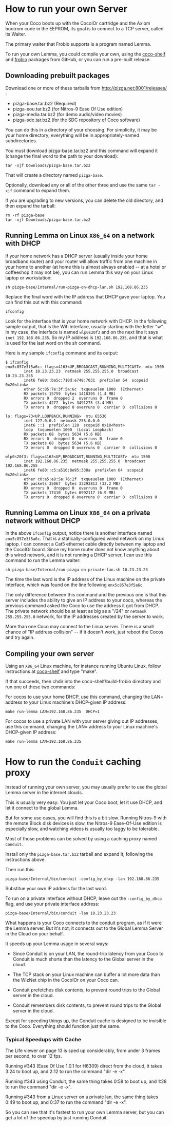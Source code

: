 # How to run your own Server

When your Coco boots up with the CocoIOr cartridge
and the Axiom bootrom code in the EEPROM, its goal is to
connect to a TCP server, called its Waiter.

The primary waiter that Frobio supports is
a program named Lemma.

To run your own Lemma, you could compile your own,
using the
[coco-shelf](https://github.com/strickyak/coco-shelf)
and 
[frobio](https://github.com/strickyak/frobio)
packages from GitHub, or you can run a
pre-built release.

## Downloading prebuilt packages

Download one or more of these tarballs
from http://pizga.net:8001/releases/ :

  * pizga-base.tar.bz2 (Required)
  * pizga-eou.tar.bz2 (for Nitros-9 Ease Of Use edition)
  * pizga-media.tar.bz2 (for demo audio/video movies)
  * pizga-sdc.tar.bz2 (for the SDC repository of Coco software)

You can do this in a directory of your choosing.
For simplicity, it may be your home directory;
everything will be in appropriately-named subdirectories.

You must download pizga-base.tar.bz2 and this command
will expand it (change the final word to the path
to your download):

```
tar -xjf Downloads/pizga-base.tar.bz2
```

That will create a directory named `pizga-base`.

Optionally, download any or all of the other three
and use the same `tar -xjf` command to expand them.

If you are upgrading to new versions, you can delete the
old directory, and then expand the tarball:

```
rm -rf pizga-base
tar -xjf Downloads/pizga-base.tar.bz2
```

## Running Lemma on Linux `X86_64` on a network with DHCP

If your home network has a DHCP server (usually inside
your home broadband router) and your router will allow
traffic from one machine in your home to another (at
home this is almost always enabled -- at a hotel
or coffeeshop it may not be), you can run Lemma
this way on your Linux laptop or workstation:

```
sh pizga-base/Internal/run-pizga-on-dhcp-lan.sh 192.168.86.235
```

Replace the final word with the IP address that DHCP gave
your laptop.  You can find this out with this command:

```
ifconfig
```

Look for the interface that is your home network with DHCP.
In the following sample output, that is the Wifi interface,
usually starting with the letter "w".  In my case, the interface
is named `wlp0s20f3` and on the next line it says
`inet 192.168.86.235`.   So my IP address is `192.168.86.235`,
and that is what is used for the last word on the sh command.

Here is my sample `ifconfig` command and its output:

```
$ ifconfig
enx5c857e3f5a6c: flags=4163<UP,BROADCAST,RUNNING,MULTICAST>  mtu 1500
        inet 10.23.23.23  netmask 255.255.255.0  broadcast 10.23.23.255
        inet6 fe80::ba5c:710d:e748:7031  prefixlen 64  scopeid 0x20<link>
        ether 5c:85:7e:3f:5a:6c  txqueuelen 1000  (Ethernet)
        RX packets 15759  bytes 1418395 (1.4 MB)
        RX errors 0  dropped 2  overruns 0  frame 0
        TX packets 4277  bytes 3491275 (3.4 MB)
        TX errors 0  dropped 0 overruns 0  carrier 0  collisions 0

lo: flags=73<UP,LOOPBACK,RUNNING>  mtu 65536
        inet 127.0.0.1  netmask 255.0.0.0
        inet6 ::1  prefixlen 128  scopeid 0x10<host>
        loop  txqueuelen 1000  (Local Loopback)
        RX packets 68  bytes 5634 (5.6 KB)
        RX errors 0  dropped 0  overruns 0  frame 0
        TX packets 68  bytes 5634 (5.6 KB)
        TX errors 0  dropped 0 overruns 0  carrier 0  collisions 0

wlp0s20f3: flags=4163<UP,BROADCAST,RUNNING,MULTICAST>  mtu 1500
        inet 192.168.86.235  netmask 255.255.255.0  broadcast 192.168.86.255
        inet6 fe80::c5:a516:8e95:338a  prefixlen 64  scopeid 0x20<link>
        ether c0:a5:e8:5a:76:2f  txqueuelen 1000  (Ethernet)
        RX packets 35067  bytes 33293813 (33.2 MB)
        RX errors 0  dropped 0  overruns 0  frame 0
        TX packets 17410  bytes 6992117 (6.9 MB)
        TX errors 0  dropped 0 overruns 0  carrier 0  collisions 0
```


## Running Lemma on Linux `X86_64` on a private network without DHCP

In the above `ifconfig` output, notice there is another interface named
`enx5c857e3f5a6c`.  That is a statically-configured wired network on
my Linux laptop.  I can connect a Cat5 ethernet cable directly between
my laptop and the CocoIOr board.  Since my home router
does not know anything about this wired network, and it is not
running a DHCP server, I can use this command to run the 
Lemma waiter:

```
sh pizga-base/Internal/run-pizga-on-private-lan.sh 10.23.23.23
```

The time the last word is the IP address of the Linux machine
on the private interface, which was found on the line following
`enx5c857e3f5a6c`.

The only difference between this command and the previous one is that
this server includes the ability to give an IP address to your
coco, whereas the previous command asked the Coco to use the address
it got from DHCP.  The private network should be at least as big
as a "/24" or `netmask 255.255.255.0` network, for the IP addresses
created by the server to work.

More than one Coco may connect to the Linux server.  There is a
small chance of "IP address collision" -- if it doesn't work,
just reboot the Cocos and try again.


## Compiling your own server

Using an `X86_64` Linux machine, for instance running Ubuntu Linux,
follow instructions at 
[coco-shelf](https://github.com/strickyak/coco-shelf)
and type "make".

If that succeeds, then chdir into the coco-shelf/build-frobio
directory and run one of these two commands:

For cocos to use your home DHCP, use this command,
changing the LAN= address to your Linux machine's DHCP-given
IP address:

```
make run-lemma LAN=192.168.86.235  DHCP=1
````

For cocos to use a private LAN with your server giving out
IP addresses, use this command,
changing the LAN= address to your Linux machine's DHCP-given
IP address:

```
make run-lemma LAN=192.168.86.235
````

# How to run the `Conduit` caching proxy

Instead of running your own server,
you may usually prefer to use the global Lemma server
in the internet clouds.

This is usually very easy:  You just let your Coco boot,
let it use DHCP, and let it connect to the global Lemma.

But for some use cases, you will find this is a bit slow.
Running Nitros-9 with the remote Block disk devices is slow,
the Nitros-9 Ease-Of-Use edition is especially slow,
and watching videos is usually too laggy to be tolerable.

Most of those problems can be solved by using a caching proxy
named `Conduit`.

Install only the `pizga-base.tar.bz2` tarball and expand it,
following the instructions above.

Then run this:

```
pizga-base/Internal/bin/conduit -config_by_dhcp -lan 192.168.86.235
```

Substitue your own IP address for the last word.

To run on a private interface without DHCP, leave out the
`-config_by_dhcp` flag, and use your private interface address:

```
pizga-base/Internal/bin/conduit -lan 10.23.23.23
```

What happens is your Coco connects to the conduit program,
as if it were the Lemma server.  But it's not; it connects out
to the Global Lemma Server in the Cloud on your behalf.

It speeds up your Lemma usage in several ways:

  * Since Conduit is on your LAN, the round-trip latency from
  your Coco to Conduit is much shorte than the
  latency to the Global server in the cloud.

  * The TCP stack on your Linux machine can buffer a lot more
  data than the WizNet chip in the CocoIOr on your Coco can.

  * Conduit prefetches disk contents, to prevent round trips
  to the Global server in the cloud.

  * Conduit remembers disk contents, to prevent round trips
  to the Global server in the cloud.

Except for speeding things up, the Conduit cache is designed to
be invisible to the Coco.  Everything should function just the same.

### Typical Speedups with Cache

The Life viewer on page 13 is sped up considerably,
from under 3 frames per second, to over 12 fps.

Running #343 (Ease Of Use 1.0.1 for H6309) direct from the cloud, it takes
3:24 to boot up, and 2:12 to run the command "dir -e -x".

Running #343 using Conduit, the same thing takes
0:58 to boot up, and 1:28 to run the command "dir -e -x".

Running #343 from a Linux server on a private lan, the same thing takes
0:49 to boot up, and 0:37 to run the command "dir -e -x".

So you can see that it's fastest to run your own Lemma server,
but you can get a lot of the speedup by just running Conduit.
